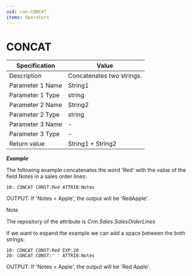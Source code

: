 ```yaml
---
uid: cao-CONCAT
items: Operators
---
```


# CONCAT                   

| Specification    | Value                     |
| ---------------- | ------------------------- |
| Description      | Concatenates two strings. |
| Parameter 1 Name | String1                   |
| Parameter 1 Type | string                    |
| Parameter 2 Name | String2                   |
| Parameter 2 Type | string                    |
| Parameter 3 Name | -                         |
| Parameter 3 Type | -                         |
| Return value     | String1 + String2         |

***Example***

The following example concatenates the word 'Red' with the value of the field Notes in a sales order lines:

```
10: CONCAT CONST:Red ATTRIB:Notes                  
```
OUTPUT: If 'Notes  = Apple', the output will be 'RedApple'.

> [!NOTE]
> 
> The repository of the attribute is *Crm.Sales.SalesOrderLines*

If we want to expand the example we can add a space between the both strings:
```
10: CONCAT CONST:Red EXP:20 
20: CONCAT CONST:' ' ATTRIB:Notes
```
OUTPUT: If 'Notes  = Apple', the output will be 'Red Apple'.

